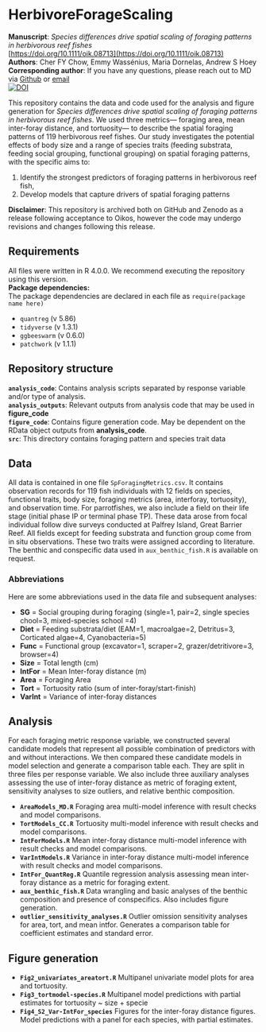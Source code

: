 # HerbivoreForageScaling
**Manuscript**: _Species differences drive spatial scaling of foraging patterns in herbivorous reef fishes_  
[https://doi.org/10.1111/oik.08713](https://doi.org/10.1111/oik.08713)  
**Authors**: Cher FY Chow, Emmy Wassénius, Maria Dornelas, Andrew S Hoey  
**Corresponding author**: If you have any questions, please reach out to MD via [Github](https://github.com/maadd) or [email](mailto:maadd@st-andrews.ac.uk)    
[![DOI](https://zenodo.org/badge/DOI/10.5281/zenodo.5517172.svg)](https://doi.org/10.5281/zenodo.5517172)  
  
This repository contains the data and code used for the analysis and figure generation for _Species differences drive spatial scaling of foraging patterns in herbivorous reef fishes_. We used three metrics— foraging area, mean inter-foray distance, and tortuosity— to describe the spatial foraging patterns of 119 herbivorous reef fishes. Our study investigates the potential effects of body size and a range of species traits (feeding substrata, feeding social grouping, functional grouping) on spatial foraging patterns, with the specific aims to:

1. Identify the strongest predictors of foraging patterns in herbivorous reef fish,
2. Develop models that capture drivers of spatial foraging patterns
  
**Disclaimer**: This repository is archived both on GitHub and Zenodo as a release following acceptance to Oikos, however the code may undergo revisions and changes following this release.

## Requirements
All files were written in R 4.0.0. We recommend executing the repository using this version.  
**Package dependencies:**  
The package dependencies are declared in each file as `require(package name here)`
- `quantreg` (v 5.86) 
- `tidyverse` (v 1.3.1)
- `ggbeeswarm` (v 0.6.0)
- `patchwork` (v 1.1.1) 

## Repository structure
**`analysis_code`**: Contains analysis scripts separated by response variable and/or type of analysis.  
**`analysis_outputs`**: Relevant outputs from analysis code that may be used in **figure_code**  
**`figure_code`**: Contains figure generation code. May be dependent on the RData object outputs from **analysis_code**.  
**`src`**: This directory contains foraging pattern and species trait data

## Data
All data is contained in one file `SpForagingMetrics.csv`. It contains observation records for 119 fish individuals with 12 fields on species, functional traits, body size, foraging metrics (area, interforay, tortuosity), and observation time. For parrotfishes, we also include a field on their life stage (initial phase IP or terminal phase TP). These data arose from focal individual follow dive surveys conducted at Palfrey Island, Great Barrier Reef. All fields except for feeding substrata and function group come from in situ observations. These two traits were assigned according to literature. The benthic and conspecific data used in `aux_benthic_fish.R` is available on request.

### Abbreviations
Here are some abbreviations used in the data file and subsequent analyses:

- **SG** = Social grouping during foraging (single=1, pair=2, single species chool=3, mixed-species school =4)
- **Diet** = Feeding substrata/diet (EAM=1, macroalgae=2, Detritus=3, Corticated algae=4, Cyanobacteria=5)
- **Func** = Functional group (excavator=1, scraper=2, grazer/detritivore=3, browser=4)
- **Size** = Total length (cm)
- **IntFor** = Mean Inter-foray distance (m)
- **Area** = Foraging Area
- **Tort** = Tortuosity ratio (sum of inter-foray/start-finish)
- **VarInt** = Variance of inter-foray distances


## Analysis
For each foraging metric response variable, we constructed several candidate models that represent all possible combination of predictors with and without interactions. We then compared these candidate models in model selection and generate a comparison table each. They are split in three files per response variable. We also include three auxiliary analyses assessing the use of inter-foray distance as metric of foraging extent, sensitivity analyses to size outliers, and relative benthic composition.

- **`AreaModels_MD.R`** Foraging area multi-model inference with result checks and model comparisons.
- **`TortModels_CC.R`** Tortuosity multi-model inference with result checks and model comparisons.
- **`IntForModels.R`** Mean inter-foray distance multi-model inference with result checks and model comparisons.
- **`VarIntModels.R`** Variance in inter-foray distance multi-model inference with result checks and model comparisons.
- **`IntFor_QuantReg.R`** Quantile regression analysis assessing mean inter-foray distance as a metric for foraging extent.
- **`aux_benthic_fish.R`** Data wrangling and basic analyses of the benthic composition and presence of conspecifics. Also includes figure generation.
- **`outlier_sensitivity_analyses.R`** Outlier omission sensitivity analyses for area, tort, and mean intfor. Generates a comparison table for coefficient estimates and standard error.

## Figure generation
- **`Fig2_univariates_areatort.R`** Multipanel univariate model plots for area and tortuosity.
- **`Fig3_tortmodel-species.R`** Multipanel model predictions with partial estimates for tortuosity ~ size + specie
- **`Fig4_S2_Var-IntFor_species`** Figures for the inter-foray distance figures. Model predictions with a panel for each species, with partial estimates.  


